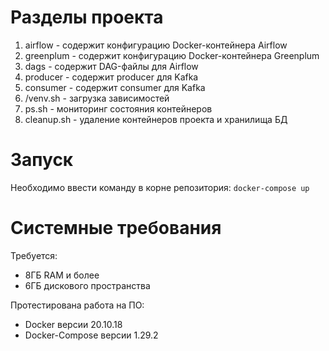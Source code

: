 # Разделы проекта

1. airflow - содержит конфигурацию Docker-контейнера Airflow
2. greenplum - содержит конфигурацию Docker-контейнера Greenplum
3. dags - содержит DAG-файлы для Airflow
4. producer - содержит producer для Kafka
5. consumer - содержит consumer для Kafka
5. /venv.sh - загрузка зависимостей
6. ps.sh - мониторинг состояния контейнеров
7. cleanup.sh - удаление контейнеров проекта и хранилища БД

# Запуск

Необходимо ввести команду в корне репозитория:
`docker-compose up`

# Системные требования

Требуется:
* 8ГБ RAM и более
* 6ГБ дискового пространства

Протестирована работа на ПО:
* Docker версии 20.10.18
* Docker-Compose версии 1.29.2
